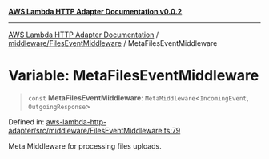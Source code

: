 [**AWS Lambda HTTP Adapter Documentation v0.0.2**](../../../README.md)

***

[AWS Lambda HTTP Adapter Documentation](../../../modules.md) / [middleware/FilesEventMiddleware](../README.md) / MetaFilesEventMiddleware

# Variable: MetaFilesEventMiddleware

> `const` **MetaFilesEventMiddleware**: `MetaMiddleware`\<`IncomingEvent`, `OutgoingResponse`\>

Defined in: [aws-lambda-http-adapter/src/middleware/FilesEventMiddleware.ts:79](https://github.com/stonemjs/aws-lambda-http-adapter/blob/c19fde3ee4450c0cd7d8d2aec48335308371d4de/src/middleware/FilesEventMiddleware.ts#L79)

Meta Middleware for processing files uploads.
